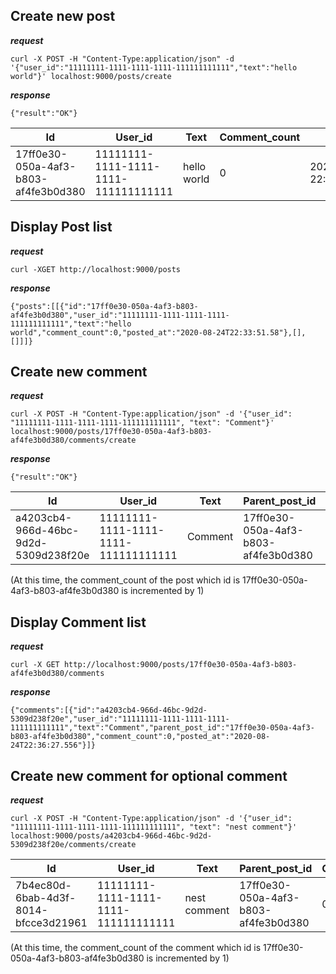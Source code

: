 
## Create new post 

***request***

`curl -X POST -H "Content-Type:application/json" -d '{"user_id":"11111111-1111-1111-1111-111111111111","text":"hello world"}' localhost:9000/posts/create`

***response***

`{"result":"OK"}`

|Id|User_id|Text|Comment_count|Posted_at|
|--|-------|----|-------------|---------|
|17ff0e30-050a-4af3-b803-af4fe3b0d380|11111111-1111-1111-1111-111111111111|hello world|0|2020-08-24 22:33:51.580447|


## Display Post list

***request***

`curl -XGET http://localhost:9000/posts`

***response***

`{"posts":[[{"id":"17ff0e30-050a-4af3-b803-af4fe3b0d380","user_id":"11111111-1111-1111-1111-111111111111","text":"hello world","comment_count":0,"posted_at":"2020-08-24T22:33:51.58"},[],[]]]}`

## Create new comment

***request***

`curl -X POST -H "Content-Type:application/json" -d '{"user_id": "11111111-1111-1111-1111-111111111111", "text": "Comment"}' localhost:9000/posts/17ff0e30-050a-4af3-b803-af4fe3b0d380/comments/create`

***response***

`{"result":"OK"}`

|Id|User_id|Text|Parent_post_id|Comment_count|Posted_at|
|--|-------|----|--------------|-------------|---------|
|a4203cb4-966d-46bc-9d2d-5309d238f20e|11111111-1111-1111-1111-111111111111|Comment|17ff0e30-050a-4af3-b803-af4fe3b0d380|0|2020-08-24 22:33:51.580447|

(At this time, the comment_count of the post which id is 17ff0e30-050a-4af3-b803-af4fe3b0d380 is incremented by 1)


## Display Comment list

***request***

`curl -X GET http://localhost:9000/posts/17ff0e30-050a-4af3-b803-af4fe3b0d380/comments`

***response***

`{"comments":[{"id":"a4203cb4-966d-46bc-9d2d-5309d238f20e","user_id":"11111111-1111-1111-1111-111111111111","text":"Comment","parent_post_id":"17ff0e30-050a-4af3-b803-af4fe3b0d380","comment_count":0,"posted_at":"2020-08-24T22:36:27.556"}]}`

## Create new comment for optional comment

***request***

`curl -X POST -H "Content-Type:application/json" -d '{"user_id": "11111111-1111-1111-1111-111111111111", "text": "nest comment"}' localhost:9000/posts/a4203cb4-966d-46bc-9d2d-5309d238f20e/comments/create`

|Id|User_id|Text|Parent_post_id|Comment_count|Posted_at|
|--|-------|----|--------------|-------------|---------|
|7b4ec80d-6bab-4d3f-8014-bfcce3d21961|11111111-1111-1111-1111-111111111111|nest comment|17ff0e30-050a-4af3-b803-af4fe3b0d380|0|2020-08-24 22:38:59.027121|

(At this time, the comment_count of the comment which id is 17ff0e30-050a-4af3-b803-af4fe3b0d380 is incremented by 1)
